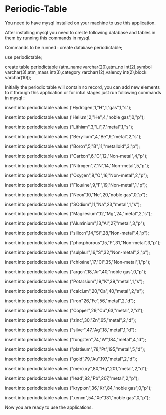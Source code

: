 Periodic-Table
==============
You need to have mysql installed on your machine to use this application.

After installing mysql you need to create following database and tables in them by running this commands in mysql.

Commands to be runned :
create database periodictable;

use periodictable;

create table periodictable (atm_name varchar(20),atm_no int(2),symbol varchar(3),atm_mass int(3),category varchar(12),valency int(2),block varchar(10));

Initially the periodic table will contain no record, you can add new elements to it through this application or for intial stages just run following commands in mysql :

insert into periodictable values ('Hydrogen',1,"H",1,"gas",1,"s");

insert into periodictable values ('Helium',2,"He",4,"noble gas",0,"p");

insert into periodictable values ("Lithium",3,"Li",7,"metal",1,"s");

insert into periodictable values ("Beryllium",4,"Be",9,"metal",2,"s");

insert into periodictable values ("Boron",5,"B",11,"metalloid",3,"p");

insert into periodictable values ("Carbon",6,"C",12,"Non-metal",4,"p");

insert into periodictable values ("Nitrogen",7,"N",14,"Non-metal",5,"p");

insert into periodictable values ("Oxygen",8,"O",16,"Non-metal",2,"p");

insert into periodictable values ("Flourine",9,"F",19,"Non-metal",1,"p");

insert into periodictable values ("Neon",10,"Ne",20,"noble gas",0,"p");

insert into periodictable values ("SOdium",11,"Na",23,"metal",1,"s");

insert into periodictable values ("Magnesium",12,"Mg",24,"metal",2,"s");

insert into periodictable values ("Aluminium",13,"Al",27,"metal",3,"p");

insert into periodictable values ("silicon",14,"Si",28,"Non-metal",4,"p");

insert into periodictable values ("phosphorous",15,"P",31,"Non-metal",3,"p");

insert into periodictable values ("sulphur",16,"S",32,"Non-metal",2,"p");

insert into periodictable values ("chlorine",17,"Cl",35,"Non-metal",1,"p");

insert into periodictable values ("argon",18,"Ar",40,"noble gas",0,"p");

insert into periodictable values ("Potassium",19,"K",39,"metal",1,"s");

insert into periodictable values ("calcium",20,"Ca",40,"metal",2,"s");

insert into periodictable values ("iron",26,"Fe",56,"metal",2,"d");

insert into periodictable values ("Copper",29,"Cu",63,"metal",2,"d");

insert into periodictable values ("zinc",30,"Zn",65,"metal",2,"d");

insert into periodictable values ("silver",47,"Ag",18,"metal",1,"d");

insert into periodictable values ("tungsten",74,"W",184,"metal",4,"d");

insert into periodictable values ("platinum",78,"Pt",195,"metal",5,"d");

insert into periodictable values ("gold",79,"Au",197,"metal",2,"d");

insert into periodictable values ("mercury",80,"Hg",201,"metal",2,"d");

insert into periodictable values ("lead",82,"Pb",207,"metal",2,"p");

insert into periodictable values ("krypton",36,"Kr",84,"noble gas",0,"p");

insert into periodictable values ("xenon",54,"Xe",131,"noble gas",0,"p");

Now you are ready to use the applications.
